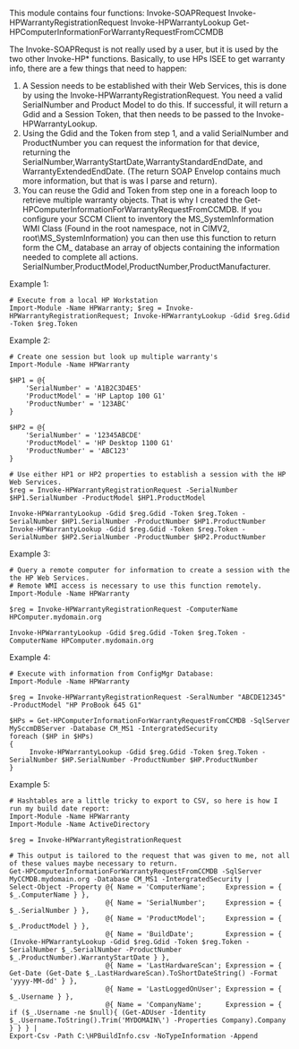 This module contains four functions:
Invoke-SOAPRequest
Invoke-HPWarrantyRegistrationRequest
Invoke-HPWarrantyLookup
Get-HPComputerInformationForWarrantyRequestFromCCMDB

The Invoke-SOAPRequst is not really used by a user, but it is used by the two other Invoke-HP* functions.  Basically, to use HPs ISEE to get warranty info, there are a few things that need to happen:

1.  A Session needs to be established with their Web Services, this is done by using the Invoke-HPWarrantyRegistrationRequest.  You need a valid SerialNumber and Product Model to do this.  If successful, it will return a Gdid and a Session Token, that then needs to be passed to the Invoke-HPWarrantyLookup.
2.  Using the Gdid and the Token from step 1, and a valid SerialNumber and ProductNumber you can request the information for that device, returning the SerialNumber,WarrantyStartDate,WarrantyStandardEndDate, and WarrantyExtendedEndDate.  (The return SOAP Envelop contains much more information, but that is was I parse and return).
3.  You can reuse the Gdid and Token from step one in a foreach loop to retrieve multiple warranty objects.  That is why I created the Get-HPComputerInformationForWarrantyRequestFromCCMDB.  If you configure your SCCM Client to inventory the MS_SystemInformation WMI Class (Found in the root namespace, not in CIMV2, root\MS_SystemInformation) you can then use this function to return form the CM_<SiteCode> database an array of objects containing the information needed to complete all actions.  SerialNumber,ProductModel,ProductNumber,ProductManufacturer.


Example 1:

	# Execute from a local HP Workstation
	Import-Module -Name HPWarranty; $reg = Invoke-HPWarrantyRegistrationRequest; Invoke-HPWarrantyLookup -Gdid $reg.Gdid -Token $reg.Token

Example 2:

	# Create one session but look up multiple warranty's
	Import-Module -Name HPWarranty
	
	$HP1 = @{
		'SerialNumber' = 'A1B2C3D4E5'
		'ProductModel' = 'HP Laptop 100 G1'
		'ProductNumber' = '123ABC'
	}
	
	$HP2 = @{
		'SerialNumber' = '12345ABCDE'
		'ProductModel' = 'HP Desktop 1100 G1'
		'ProductNumber' = 'ABC123'
	}
	
	# Use either HP1 or HP2 properties to establish a session with the HP Web Services.
	$reg = Invoke-HPWarrantyRegistrationRequest -SerialNumber $HP1.SerialNumber -ProductModel $HP1.ProductModel
	
	Invoke-HPWarrantyLookup -Gdid $reg.Gdid -Token $reg.Token -SerialNumber $HP1.SerialNumber -ProductNumber $HP1.ProductNumber
	Invoke-HPWarrantyLookup -Gdid $reg.Gdid -Token $reg.Token -SerialNumber $HP2.SerialNumber -ProductNumber $HP2.ProductNumber

Example 3:

	# Query a remote computer for information to create a session with the the HP Web Services.
	# Remote WMI access is necessary to use this function remotely.
	Import-Module -Name HPWarranty
	
	$reg = Invoke-HPWarrantyRegistrationRequest -ComputerName HPComputer.mydomain.org
	
	Invoke-HPWarrantyLookup -Gdid $reg.Gdid -Token $reg.Token -ComputerName HPComputer.mydomain.org
	
Example 4:

	# Execute with information from ConfigMgr Database:
	Import-Module -Name HPWarranty

	$reg = Invoke-HPWarrantyRegistrationRequest -SeralNumber "ABCDE12345" -ProductModel "HP ProBook 645 G1"

	$HPs = Get-HPComputerInformationForWarrantyRequestFromCCMDB -SqlServer MySccmDBServer -Database CM_MS1 -IntergratedSecurity
	foreach ($HP in $HPs)
	{
		 Invoke-HPWarrantyLookup -Gdid $reg.Gdid -Token $reg.Token -SerialNumber $HP.SerialNumber -ProductNumber $HP.ProductNumber
	}
	
Example 5:

	# Hashtables are a little tricky to export to CSV, so here is how I run my build date report:
	Import-Module -Name HPWarranty
	Import-Module -Name ActiveDirectory

	$reg = Invoke-HPWarrantyRegistrationRequest
	
	# This output is tailored to the request that was given to me, not all of these values maybe necessary to return.
    Get-HPComputerInformationForWarrantyRequestFromCCMDB -SqlServer MyCCMDB.mydomain.org -Database CM_MS1 -IntergratedSecurity |
    Select-Object -Property @{ Name = 'ComputerName';     Expression = { $_.ComputerName } }, 
                            @{ Name = 'SerialNumber';     Expression = { $_.SerialNumber } }, 
                            @{ Name = 'ProductModel';     Expression = { $_.ProductModel } }, 
                            @{ Name = 'BuildDate';        Expression = { (Invoke-HPWarrantyLookup -Gdid $reg.Gdid -Token $reg.Token -SerialNumber $_.SerialNumber -ProductNumber $_.ProductNumber).WarrantyStartDate } },
                            @{ Name = 'LastHardwareScan'; Expression = { Get-Date (Get-Date $_.LastHardwareScan).ToShortDateString() -Format 'yyyy-MM-dd' } },
                            @{ Name = 'LastLoggedOnUser'; Expression = { $_.Username } },
                            @{ Name = 'CompanyName';      Expression = { if ($_.Username -ne $null){ (Get-ADUser -Identity $_.Username.ToString().Trim('MYDOMAIN\') -Properties Company).Company } } } |
    Export-Csv -Path C:\HPBuildInfo.csv -NoTypeInformation -Append 